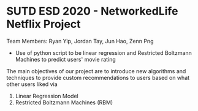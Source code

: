 # SUTD ESD 2020 - NetworkedLife Netflix Project 
Team Members: Ryan Yip, Jordan Tay, Jun Hao, Zenn Png    

- Use of python script to be linear regression and Restricted Boltzmann Machines to predict users' movie rating

The main objectives of our project are to introduce new algorithms and techniques to provide custom recommendations to users based on what other users liked via
1) Linear Regression Model
2) Restricted Boltzmann Machines (RBM)
